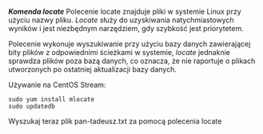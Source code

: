 ***Komenda locate***
Polecenie locate znajduje pliki w systemie Linux przy użyciu nazwy pliku. *Locate* służy do uzyskiwania natychmiastowych wyników i jest niezbędnym narzędziem, gdy szybkość jest priorytetem.

Polecenie wykonuje wyszukiwanie przy użyciu bazy danych zawierającej bity plików z odpowiednimi ścieżkami w systemie, *locate* jednaknie sprawdza plików poza bazą danych, co oznacza, że nie raportuje o plikach utworzonych po ostatniej aktualizacji bazy danych.

Używanie na CentOS Stream:
```
sudo yum install mlocate 
sudo updatedb
```

Wyszukaj teraz plik pan-tadeusz.txt za pomocą polecenia locate